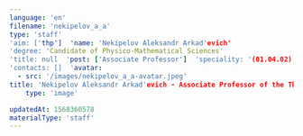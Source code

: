 ```yaml
---
language: 'en'
filename: 'nekipelov_a_a'
type: 'staff'
'aim: ['thp']  'name: 'Nekipelov Aleksandr Arkad'evich'
'degree: 'Candidate of Physico-Mathematical Sciences'
'title: null  'post: ['Associate Professor']  'speciality: '(01.04.02) Theoretical physics'
'contacts: []  'avatar:
  - src: '/images/nekipelov_a_a-avatar.jpeg'
title: 'Nekipelov Aleksandr Arkad'evich - Associate Professor of the Theoretical physics Department'
    type: 'image'

updatedAt: 1568360578
materialType: 'staff'
---
```


